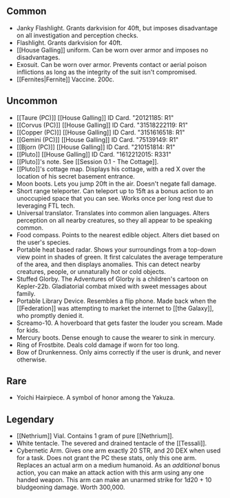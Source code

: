 ## Common
- Janky Flashlight. Grants darkvision for 40ft, but imposes disadvantage on all investigation and perception checks. 
- Flashlight. Grants darkvision for 40ft. 
- [[House Galling]] uniform. Can be worn over armor and imposes no disadvantages. 
- Exosuit. Can be worn over armor. Prevents contact or aerial poison inflictions as long as the integrity of the suit isn't compromised.  
- [[Fernites|Fernite]] Vaccine. 200c. 

## Uncommon
- [[Taure (PC)]] [[House Galling]] ID Card. "20121185: R1"
- [[Corvus (PC)]] [[House Galling]] ID Card. "31518222119: R1"
- [[Copper (PC)]] [[House Galling]] ID Card. "3151616518: R1"
- [[Gemini (PC)]] [[House Galling]] ID Card. "75139149: R1"
- [[Bjorn (PC)]] [[House Galling]] ID Card. "210151814: R1"
- [[Pluto]] [[House Galling]] ID Card. "1612212015: R331"
- [[Pluto]]'s note. See [[Session 0.1 - The Cottage]]. 
- [[Pluto]]'s cottage map. Displays his cottage, with a red X over the location of his secret basement entrance.
- Moon boots. Lets you jump 20ft in the air. Doesn't negate fall damage. 
- Short range teleporter. Can teleport up to 15ft as a bonus action to an unoccupied space that you can see. Works once per long rest due to leveraging FTL tech. 
- Universal translator. Translates into common alien languages. Alters perception on all nearby creatures, so they all appear to be speaking common.
- Food compass. Points to the nearest edible object. Alters diet based on the user's species. 
- Portable heat based radar. Shows your surroundings from a top-down view point in shades of green. It first calculates the average temperature of the area, and then displays anomalies. This can detect nearby creatures, people, or unnaturally hot or cold objects. 
- Stuffed Glorby. The Adventures of Glorby is a children's cartoon on Kepler-22b. Gladiatorial combat mixed with sweet messages about family.
- Portable Library Device. Resembles a flip phone. Made back when the [[Federation]] was attempting to market the internet to [[the Galaxy]], who promptly denied it.
- Screamo-10. A hoverboard that gets faster the louder you scream. Made for kids.
- Mercury boots. Dense enough to cause the wearer to sink in mercury.
- Ring of Frostbite. Deals cold damage if worn for too long.
- Bow of Drunkenness. Only aims correctly if the user is drunk, and never otherwise. 

## Rare
- Yoichi Hairpiece. A symbol of honor among the Yakuza. 
## Legendary
- [[Nethrium]] Vial. Contains 1 gram of pure [[Nethrium]]. 
- White tentacle. The severed and drained tentacle of the [[Tessali]]. 
- Cybernetic Arm. Gives one arm exactly 20 STR, and 20 DEX when used for a task. Does not grant the PC these stats, only this one arm. Replaces an actual arm on a medium humanoid. As an *additional* bonus action, you can make an attack action with this arm using any one handed weapon. This arm can make an unarmed strike for 1d20 + 10 bludgeoning damage. Worth 300,000.
